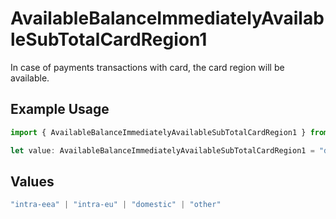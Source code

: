 # AvailableBalanceImmediatelyAvailableSubTotalCardRegion1

In case of payments transactions with card, the card region will be available.

## Example Usage

```typescript
import { AvailableBalanceImmediatelyAvailableSubTotalCardRegion1 } from "mollie-api-typescript/models/operations";

let value: AvailableBalanceImmediatelyAvailableSubTotalCardRegion1 = "domestic";
```

## Values

```typescript
"intra-eea" | "intra-eu" | "domestic" | "other"
```
